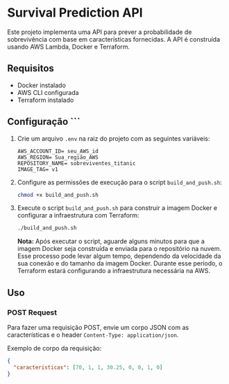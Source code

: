 # Survival Prediction API

Este projeto implementa uma API para prever a probabilidade de sobrevivência com base em características fornecidas. A API é construída usando AWS Lambda, Docker e Terraform.

## Requisitos

- Docker instalado
- AWS CLI configurada
- Terraform instalado

## Configuração ```

1. Crie um arquivo `.env` na raiz do projeto com as seguintes variáveis:

    ```properties
    AWS_ACCOUNT_ID= seu_AWS_id
    AWS_REGION= Sua_região_AWS
    REPOSITORY_NAME= sobreviventes_titanic
    IMAGE_TAG= v1 
    ```

2. Configure as permissões de execução para o script `build_and_push.sh`:

    ```sh
    chmod +x build_and_push.sh
    ```

3. Execute o script `build_and_push.sh` para construir a imagem Docker e configurar a infraestrutura com Terraform:

    ```sh
    ./build_and_push.sh
    ```
    **Nota:** Após executar o script, aguarde alguns minutos para que a imagem Docker seja construída e enviada para o repositório na nuvem. Esse processo pode levar algum tempo, dependendo da velocidade da sua conexão e do tamanho da imagem Docker. Durante esse período, o Terraform estará configurando a infraestrutura necessária na AWS.
## Uso

### POST Request

Para fazer uma requisição POST, envie um corpo JSON com as características e o header `Content-Type: application/json`.

Exemplo de corpo da requisição:

```json
{
  "caracteristicas": [70, 1, 1, 30.25, 0, 0, 1, 0]
}